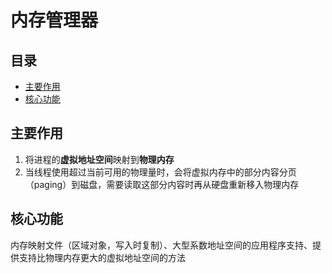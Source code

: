 # 内存管理器

## 目录

-   [主要作用](#主要作用)
-   [核心功能](#核心功能)

## 主要作用

1.  将进程的**虚拟地址空间**映射到**物理内存**
2.  当线程使用超过当前可用的物理量时，会将虚拟内存中的部分内容分页（paging）到磁盘，需要读取这部分内容时再从硬盘重新移入物理内存

## 核心功能

内存映射文件（区域对象，写入时复制）、大型系数地址空间的应用程序支持、提供支持比物理内存更大的虚拟地址空间的方法
